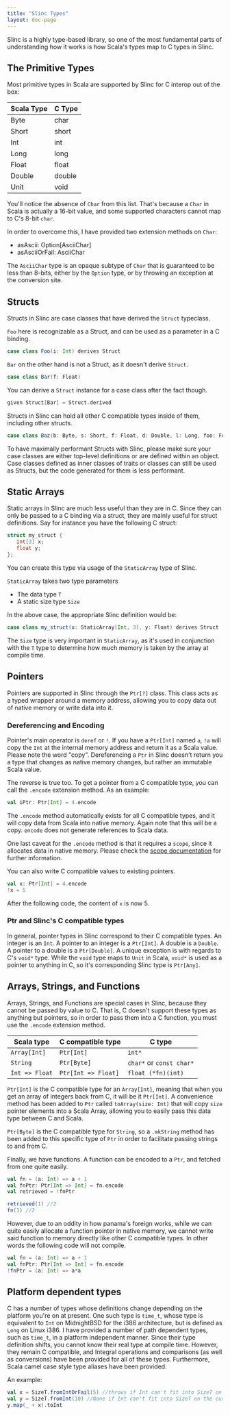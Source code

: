 ```yaml
---
title: "Slinc Types"
layout: doc-page
---
```


Slinc is a highly type-based library, so one of the most fundamental parts of understanding how it works is how Scala's types map to C types in Slinc.

## The Primitive Types

Most primitive types in Scala are supported by Slinc for C interop out of the box:

| Scala Type | C Type |
| ---------- | ------ |
| Byte       | char   |
| Short      | short  |
| Int        | int    |
| Long       | long   |
| Float      | float  |
| Double     | double |
| Unit       | void   |


You'll notice the absence of `Char` from this list. That's because a `Char` in Scala is actually a 16-bit value, and some supported characters cannot map to C's 8-bit `char`. 

In order to overcome this, I have provided two extension methods on `Char`: 
* asAscii: Option[AsciiChar]
* asAsciiOrFail: AsciiChar

The `AsciiChar` type is an opaque subtype of `Char` that is guaranteed to be less than 8-bits, either by the `Option` type, or by throwing an exception at the conversion site.

## Structs

Structs in Slinc are case classes that have derived the `Struct` typeclass. 

`Foo` here is recognizable as a Struct, and can be used as a parameter in a C binding.
```scala 
case class Foo(i: Int) derives Struct
```

`Bar` on the other hand is not a Struct, as it doesn't derive `Struct`.
```scala
case class Bar(f: Float)
```

You can derive a `Struct` instance for a case class after the fact though.

```scala
given Struct[Bar] = Struct.derived
```

Structs in Slinc can hold all other C compatible types inside of them, including other structs.

```scala
case class Baz(b: Byte, s: Short, f: Float, d: Double, l: Long, foo: Foo) derives Struct
```

To have maximally performant Structs with Slinc, please make sure your case classes are either top-level definitions or are defined within an object. Case classes defined as inner classes of traits or classes can still be used as Structs, but the code generated for them is less performant.

## Static Arrays

Static arrays in Slinc are much less useful than they are in C. Since they can only be passed to a C binding via a struct, they are mainly useful for struct definitions. Say for instance you have the following C struct:

```c
struct my_struct {
   int[3] x;
   float y;
};
```

You can create this type via usage of the `StaticArray` type of Slinc.

`StaticArray` takes two type parameters
* The data type `T`
* A static size type `Size`

In the above case, the appropriate Slinc definition would be:
```scala
case class my_struct(x: StaticArray[Int, 3], y: Float) derives Struct
```

The `Size` type is very important in `StaticArray`, as it's used in conjunction with the `T` type to determine how much memory is taken by the array at compile time.

## Pointers

Pointers are supported in Slinc through the `Ptr[?]` class. This class acts as a typed wrapper around a memory address, allowing you to copy data out of native memory or write data into it.

### Dereferencing and Encoding
Pointer's main operator is `deref` or `!`. If you have a `Ptr[Int]` named `a`, `!a` will copy the `Int` at the internal memory address and return it as a Scala value. Please note the word "copy". Dereferencing a `Ptr` in Slinc doesn't return you a type that changes as native memory changes, but rather an immutable Scala value. 

The reverse is true too. To get a pointer from a C compatible type, you can call the `.encode` extension method. As an example: 

```scala
val iPtr: Ptr[Int] = 4.encode
```

The `.encode` method automatically exists for all C compatible types, and it will copy data from Scala into native memory. Again note that this will be a copy. `encode` does not generate references to Scala data.

One last caveat for the `.encode` method is that it requires a `scope`, since it allocates data in native memory. Please check the [scope documentation](scopes.md) for further information.

You can also write C compatible values to existing pointers. 

```scala
val x: Ptr[Int] = 4.encode
!x = 5
```

After the following code, the content of `x` is now 5.

### Ptr and Slinc's C compatible types

In general, pointer types in Slinc correspond to their C compatible types. An integer is an `Int`. A pointer to an integer is a `Ptr[Int]`. A double is a `Double`. A pointer to a double is a `Ptr[Double]`. A unique exception is with regards to C's `void*` type. While the `void` type maps to `Unit` in Scala, `void*` is used as a pointer to anything in C, so it's corresponding Slinc type is `Ptr[Any]`.


## Arrays, Strings, and Functions

Arrays, Strings, and Functions are special cases in Slinc, because they cannot be passed by value to C. That is, C doesn't support these types as anything but pointers, so in order to pass them into a C function, you must use the `.encode` extension method. 

| Scala type     | C compatible type   | C type                   |
| -------------- | ------------------- | ------------------------ |
| `Array[Int]`   | `Ptr[Int]`          | `int*`                   |
| `String`       | `Ptr[Byte]`         | `char*` or `const char*` |
| `Int => Float` | `Ptr[Int => Float]` | `float (*fn)(int)`       |

`Ptr[Int]` is the C compatible type for an `Array[Int]`, meaning that when you get an array of integers back from C, it will be it `Ptr[Int]`. A convenience method has been added to `Ptr` called `toArray(size: Int)` that will copy `size` pointer elements into a Scala Array, allowing you to easily pass this data type between C and Scala. 

`Ptr[Byte]` is the C compatible type for `String`, so a `.mkString` method has been added to this specific type of `Ptr` in order to facilitate passing strings to and from C. 

Finally, we have functions. A function can be encoded to a `Ptr`, and fetched from one quite easily.

```scala
val fn = (a: Int) => a + 1
val fnPtr: Ptr[Int => Int] = fn.encode
val retrieved = !fnPtr

retrieved(1) //2
fn(1) //2
```

However, due to an oddity in how panama's foreign works, while we can quite easily allocate a function pointer in native memory, we cannot write said function to memory directly like other C compatible types. In other words the following code will not compile.

```scala
val fn = (a: Int) => a + 1
val fnPtr: Ptr[Int => Int] = fn.encode
!fnPtr = (a: Int) => a*a
```

## Platform dependent types

C has a number of types whose definitions change depending on the platform you're on at present. One such type is `time_t`, whose type is equivalent to `Int` on MidnightBSD for the i386 architecture, but is defined as `Long` on Linux i386. I have provided a number of path dependent types, such as `time_t`, in a platform independent manner. Since their type definition shifts, you cannot know their real type at compile time. However, they remain C compatible, and Integral operations and comparisons (as well as conversions) have been provided for all of these types. Furthermore, Scala camel case style type aliases have been provided.

An example: 
```scala
val x = SizeT.fromIntOrFail(5) //throws if Int can't fit into SizeT on the current platform
val y = SizeT.fromInt(10) //None if Int can't fit into SizeT on the current platform, Some otherwise
y.map(_ + x).toInt
```